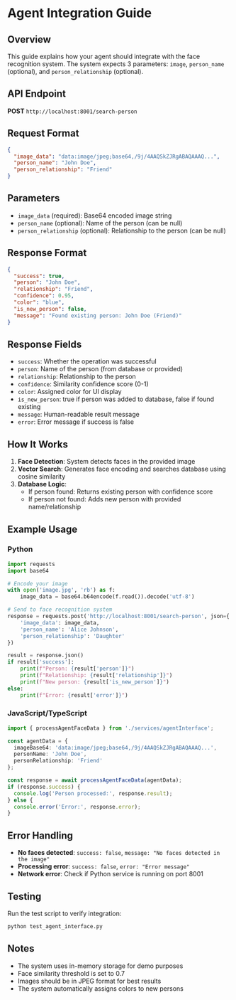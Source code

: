 # Agent Integration Guide

## Overview
This guide explains how your agent should integrate with the face recognition system. The system expects 3 parameters: `image`, `person_name` (optional), and `person_relationship` (optional).

## API Endpoint
**POST** `http://localhost:8001/search-person`

## Request Format
```json
{
  "image_data": "data:image/jpeg;base64,/9j/4AAQSkZJRgABAQAAAQ...",
  "person_name": "John Doe",
  "person_relationship": "Friend"
}
```

## Parameters
- `image_data` (required): Base64 encoded image string
- `person_name` (optional): Name of the person (can be null)
- `person_relationship` (optional): Relationship to the person (can be null)

## Response Format
```json
{
  "success": true,
  "person": "John Doe",
  "relationship": "Friend", 
  "confidence": 0.95,
  "color": "blue",
  "is_new_person": false,
  "message": "Found existing person: John Doe (Friend)"
}
```

## Response Fields
- `success`: Whether the operation was successful
- `person`: Name of the person (from database or provided)
- `relationship`: Relationship to the person
- `confidence`: Similarity confidence score (0-1)
- `color`: Assigned color for UI display
- `is_new_person`: true if person was added to database, false if found existing
- `message`: Human-readable result message
- `error`: Error message if success is false

## How It Works
1. **Face Detection**: System detects faces in the provided image
2. **Vector Search**: Generates face encoding and searches database using cosine similarity
3. **Database Logic**:
   - If person found: Returns existing person with confidence score
   - If person not found: Adds new person with provided name/relationship

## Example Usage

### Python
```python
import requests
import base64

# Encode your image
with open('image.jpg', 'rb') as f:
    image_data = base64.b64encode(f.read()).decode('utf-8')

# Send to face recognition system
response = requests.post('http://localhost:8001/search-person', json={
    'image_data': image_data,
    'person_name': 'Alice Johnson',
    'person_relationship': 'Daughter'
})

result = response.json()
if result['success']:
    print(f"Person: {result['person']}")
    print(f"Relationship: {result['relationship']}")
    print(f"New person: {result['is_new_person']}")
else:
    print(f"Error: {result['error']}")
```

### JavaScript/TypeScript
```typescript
import { processAgentFaceData } from './services/agentInterface';

const agentData = {
  imageBase64: 'data:image/jpeg;base64,/9j/4AAQSkZJRgABAQAAAQ...',
  personName: 'John Doe',
  personRelationship: 'Friend'
};

const response = await processAgentFaceData(agentData);
if (response.success) {
  console.log('Person processed:', response.result);
} else {
  console.error('Error:', response.error);
}
```

## Error Handling
- **No faces detected**: `success: false`, `message: "No faces detected in the image"`
- **Processing error**: `success: false`, `error: "Error message"`
- **Network error**: Check if Python service is running on port 8001

## Testing
Run the test script to verify integration:
```bash
python test_agent_interface.py
```

## Notes
- The system uses in-memory storage for demo purposes
- Face similarity threshold is set to 0.7
- Images should be in JPEG format for best results
- The system automatically assigns colors to new persons
